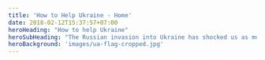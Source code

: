 ```yaml
---
title: 'How to Help Ukraine - Home'
date: 2018-02-12T15:37:57+07:00
heroHeading: "How to help Ukraine"
heroSubHeading: "The Russian invasion into Ukraine has shocked us as much as you. Here's what we can do."
heroBackground: 'images/ua-flag-cropped.jpg'
---
```


